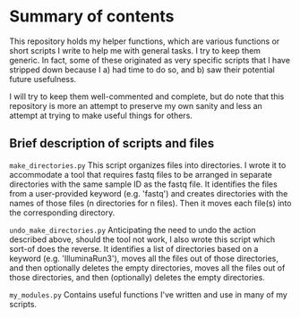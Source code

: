 # Summary of contents

This repository holds my helper functions, which are various functions or short scripts I write to help me with general tasks.
I try to keep them generic. In fact, some of these originated as very specific scripts that I have stripped down because I a) had time to do so, and b) saw their potential future usefulness.

I will try to keep them well-commented and complete, but do note that this repository is more an attempt to preserve my own sanity and less an attempt at trying to make useful things for others. 

## Brief description of scripts and files

`make_directories.py`
This script organizes files into directories. I wrote it to accommodate a tool that requires fastq files to be arranged in separate directories with the same sample ID as the fastq file.  It identifies the files from a user-provided keyword (e.g. 'fastq') and creates directories with the names of those files (n directories for n files).  Then it moves each file(s) into the corresponding directory.

`undo_make_directories.py`
Anticipating the need to undo the action described above, should the tool not work, I also wrote this script which sort-of does the reverse. It identifies a list of directories based on a keyword (e.g. 'IlluminaRun3'), moves all the files out of those directories, and then optionally deletes the empty directories, moves all the files out of those directories, and then (optionally) deletes the empty directories.

`my_modules.py`
Contains useful functions I've written and use in many of my scripts.
